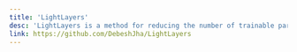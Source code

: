 ```yaml
---
title: 'LightLayers'
desc: 'LightLayers is a method for reducing the number of trainable parameters in deep neural networks.'
link: https://github.com/DebeshJha/LightLayers
---
```


